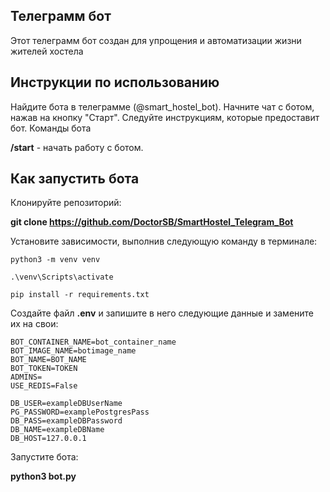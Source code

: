 ## **Телеграмм бот**

Этот телеграмм бот создан для упрощения и автоматизации жизни жителей хостела

## **Инструкции по использованию**

Найдите бота в телеграмме (@smart_hostel_bot).
Начните чат с ботом, нажав на кнопку "Старт".
Следуйте инструкциям, которые предоставит бот.
Команды бота

**/start** - начать работу с ботом.

## **Как запустить бота**

Клонируйте репозиторий:

**git clone https://github.com/DoctorSB/SmartHostel_Telegram_Bot**

Установите зависимости, выполнив следующую команду в терминале:
```
python3 -m venv venv

.\venv\Scripts\activate

pip install -r requirements.txt
```

Создайте файл **.env** и запишите в него следующие данные и замените их на свои:
```
BOT_CONTAINER_NAME=bot_container_name
BOT_IMAGE_NAME=botimage_name
BOT_NAME=BOT_NAME
BOT_TOKEN=TOKEN
ADMINS=
USE_REDIS=False

DB_USER=exampleDBUserName
PG_PASSWORD=examplePostgresPass
DB_PASS=exampleDBPassword
DB_NAME=exampleDBName
DB_HOST=127.0.0.1
```

Запустите бота:

**python3 bot.py**
